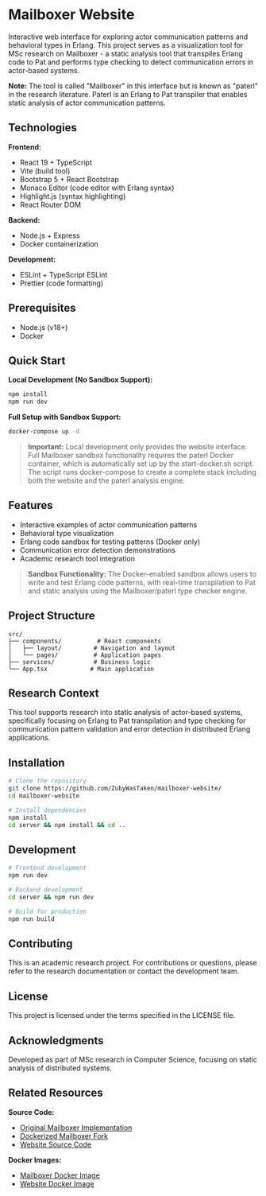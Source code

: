 # Mailboxer Website

Interactive web interface for exploring actor communication patterns and behavioral types in Erlang. This project serves as a visualization tool for MSc research on Mailboxer - a static analysis tool that transpiles Erlang code to Pat and performs type checking to detect communication errors in actor-based systems.

**Note:** The tool is called "Mailboxer" in this interface but is known as "paterl" in the research literature. Paterl is an Erlang to Pat transpiler that enables static analysis of actor communication patterns.

## Technologies

**Frontend:**
- React 19 + TypeScript
- Vite (build tool)
- Bootstrap 5 + React Bootstrap
- Monaco Editor (code editor with Erlang syntax)
- Highlight.js (syntax highlighting)
- React Router DOM

**Backend:**
- Node.js + Express
- Docker containerization

**Development:**
- ESLint + TypeScript ESLint
- Prettier (code formatting)

## Prerequisites

- Node.js (v18+)
- Docker

## Quick Start

**Local Development (No Sandbox Support):**
```bash
npm install
npm run dev
```

**Full Setup with Sandbox Support:**
```bash
docker-compose up -d
```

> **Important:** Local development only provides the website interface. Full Mailboxer sandbox functionality requires the paterl Docker container, which is automatically set up by the start-docker.sh script. The script runs docker-compose to create a complete stack including both the website and the paterl analysis engine.

## Features

- Interactive examples of actor communication patterns
- Behavioral type visualization
- Erlang code sandbox for testing patterns (Docker only)
- Communication error detection demonstrations
- Academic research tool integration

> **Sandbox Functionality:** The Docker-enabled sandbox allows users to write and test Erlang code patterns, with real-time transpilation to Pat and static analysis using the Mailboxer/paterl type checker engine.

## Project Structure

```
src/
├── components/          # React components
│   ├── layout/         # Navigation and layout
│   └── pages/          # Application pages
├── services/           # Business logic
└── App.tsx            # Main application
```

## Research Context

This tool supports research into static analysis of actor-based systems, specifically focusing on Erlang to Pat transpilation and type checking for communication pattern validation and error detection in distributed Erlang applications.

## Installation

```bash
# Clone the repository
git clone https://github.com/ZubyWasTaken/mailboxer-website/
cd mailboxer-website

# Install dependencies
npm install
cd server && npm install && cd ..
```

## Development

```bash
# Frontend development
npm run dev

# Backend development
cd server && npm run dev

# Build for production
npm run build
```

## Contributing

This is an academic research project. For contributions or questions, please refer to the research documentation or contact the development team.

## License

This project is licensed under the terms specified in the LICENSE file.

## Acknowledgments

Developed as part of MSc research in Computer Science, focusing on static analysis of distributed systems.

## Related Resources

**Source Code:**
- [Original Mailboxer Implementation](https://github.com/duncanatt/paterl)
- [Dockerized Mailboxer Fork](https://github.com/ZubyWasTaken/paterl)
- [Website Source Code](https://github.com/ZubyWasTaken/mailboxer-website)

**Docker Images:**
- [Mailboxer Docker Image](https://hub.docker.com/repository/docker/zubywastaken/paterl/general)
- [Website Docker Image](https://hub.docker.com/repository/docker/zubywastaken/mailboxer-website/general)
